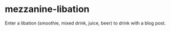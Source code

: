 mezzanine-libation
==================

Enter a libation (smoothie, mixed drink, juice, beer) to drink with a blog post.